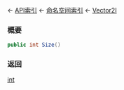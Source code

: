 ← [API索引](Api-Index) ← [命名空间索引](Namespace-Index) ← [Vector2I](VRageMath.Vector2I)

### 概要

```csharp
public int Size()
```

### 返回

[int](https://docs.microsoft.com/en-us/dotnet/api/System.Int32?view=netframework-4.6)

